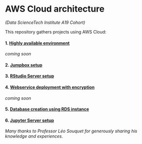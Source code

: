 # AWS Cloud architecture
*(Data ScienceTech Institute A19 Cohort)*

This repository gathers projects using AWS Cloud:

#### 1. [Highly available environment](https://github.com/lisakoppe/AWS-Cloud_architecture/tree/master/AWS_Highly_available_environment)
*coming soon*
#### 2. [Jumpbox setup](https://github.com/lisakoppe/AWS-Cloud_architecture/tree/master/AWS_Jumpbox)
#### 3. [RStudio Server setup](https://github.com/lisakoppe/AWS-Cloud_architecture/tree/master/AWS_RStudio-Server)
#### 4. [Webservice deployment with encryption](https://github.com/lisakoppe/AWS-Cloud_architecture/tree/master/AWS_Webservice_secure_deployment)
*coming soon*
#### 5. [Database creation using RDS instance](https://github.com/lisakoppe/AWS-Cloud_architecture/tree/master/AWS_Database)
#### 6. [Jupyter Server setup](https://github.com/lisakoppe/AWS-Cloud_architecture/tree/master/AWS_Jupyter-Server)


*Many thanks to Professor Léo Souquet for generously sharing his knowledge and experiences.*
